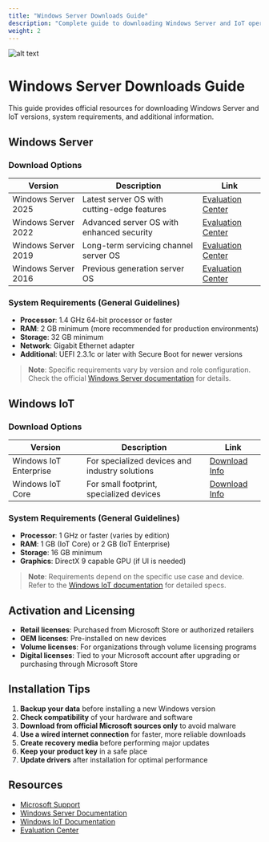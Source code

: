 ```yaml
---
title: "Windows Server Downloads Guide"
description: "Complete guide to downloading Windows Server and IoT operating systems"
weight: 2
---
```


![alt text](/images/os/windows/windows_download.webp) 

# Windows Server Downloads Guide

This guide provides official resources for downloading Windows Server and IoT versions, system requirements, and additional information.

## Windows Server

### Download Options

| Version            | Description                                  | Link                                                                 |
|--------------------|----------------------------------------------|----------------------------------------------------------------------|
| Windows Server 2025 | Latest server OS with cutting-edge features | [Evaluation Center](https://www.microsoft.com/en-us/evalcenter/evaluate-windows-server-2025) |
| Windows Server 2022 | Advanced server OS with enhanced security   | [Evaluation Center](https://www.microsoft.com/en-us/evalcenter/evaluate-windows-server-2022) |
| Windows Server 2019 | Long-term servicing channel server OS       | [Evaluation Center](https://www.microsoft.com/en-us/evalcenter/evaluate-windows-server-2019) |
| Windows Server 2016 | Previous generation server OS               | [Evaluation Center](https://www.microsoft.com/en-us/evalcenter/evaluate-windows-server-2016) |

### System Requirements (General Guidelines)

- **Processor**: 1.4 GHz 64-bit processor or faster
- **RAM**: 2 GB minimum (more recommended for production environments)
- **Storage**: 32 GB minimum
- **Network**: Gigabit Ethernet adapter
- **Additional**: UEFI 2.3.1c or later with Secure Boot for newer versions

> **Note**: Specific requirements vary by version and role configuration. Check the official [Windows Server documentation](https://docs.microsoft.com/en-us/windows-server/get-started/hardware-requirements) for details.

## Windows IoT

### Download Options

| Version | Description | Link |
|---------|-------------|------|
| Windows IoT Enterprise | For specialized devices and industry solutions | [Download Info](https://developer.microsoft.com/en-us/windows/iot/getstarted) |
| Windows IoT Core | For small footprint, specialized devices | [Download Info](https://developer.microsoft.com/en-us/windows/iot/getstarted) |

### System Requirements (General Guidelines)

- **Processor**: 1 GHz or faster (varies by edition)
- **RAM**: 1 GB (IoT Core) or 2 GB (IoT Enterprise)
- **Storage**: 16 GB minimum
- **Graphics**: DirectX 9 capable GPU (if UI is needed)

> **Note**: Requirements depend on the specific use case and device. Refer to the [Windows IoT documentation](https://docs.microsoft.com/en-us/windows/iot/) for detailed specs.

## Activation and Licensing

- **Retail licenses**: Purchased from Microsoft Store or authorized retailers
- **OEM licenses**: Pre-installed on new devices
- **Volume licenses**: For organizations through volume licensing programs
- **Digital licenses**: Tied to your Microsoft account after upgrading or purchasing through Microsoft Store

## Installation Tips

1. **Backup your data** before installing a new Windows version
2. **Check compatibility** of your hardware and software
3. **Download from official Microsoft sources only** to avoid malware
4. **Use a wired internet connection** for faster, more reliable downloads
5. **Create recovery media** before performing major updates
6. **Keep your product key** in a safe place
7. **Update drivers** after installation for optimal performance

## Resources

- [Microsoft Support](https://support.microsoft.com/)
- [Windows Server Documentation](https://docs.microsoft.com/en-us/windows-server/)
- [Windows IoT Documentation](https://docs.microsoft.com/en-us/windows/iot/)
- [Evaluation Center](https://www.microsoft.com/en-us/evalcenter/)